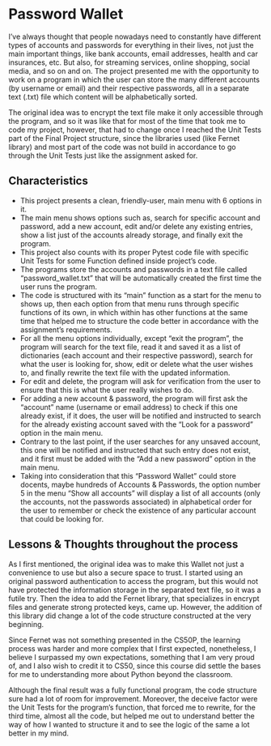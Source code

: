 # Password Wallet

I’ve always thought that people nowadays need to constantly have different types of accounts and passwords for everything in their lives, not just the main important things, like bank accounts, email addresses, health and car insurances, etc. But also, for streaming services, online shopping, social media, and so on and on. The project presented me with the opportunity to work on a program in which the user can store the many different accounts (by username or email) and their respective passwords, all in a separate text (.txt) file which content will be alphabetically sorted.

The original idea was to encrypt the text file make it only accessible through the program, and so it was like that for most of the time that took me to code my project, however, that had to change once I reached the Unit Tests part of the Final Project structure, since the libraries used (like Fernet library) and most part of the code was not build in accordance to go through the Unit Tests just like the assignment asked for.

## Characteristics

- This project presents a clean, friendly-user, main menu with 6 options in it.
- The main menu shows options such as, search for specific account and password, add a new account, edit and/or delete any existing entries, show a list just of the accounts already storage, and finally exit the program.
- This project also counts with its proper Pytest code file with specific Unit Tests for some Function defined inside project’s code.
- The programs store the accounts and passwords in a text file called “password_wallet.txt” that will be automatically created the first time the user runs the program.
- The code is structured with its “main” function as a start for the menu to shows up, then each option from that menu runs through specific functions of its own, in which within has other functions at the same time that helped me to structure the code better in accordance with the assignment’s requirements.
- For all the menu options individually, except “exit the program”, the program will search for the text file, read it and saved it as a list of dictionaries (each account and their respective password), search for what the user is looking for, show, edit or delete what the user wishes to, and finally rewrite the text file with the updated information.
- For edit and delete, the program will ask for verification from the user to ensure that this is what the user really wishes to do.
- For adding a new account & password, the program will first ask the “account” name (username or email address) to check if this one already exist, if it does, the user will be notified and instructed to search for the already existing account saved with the “Look for a password” option in the main menu.
- Contrary to the last point, if the user searches for any unsaved account, this one will be notified and instructed that such entry does not exist, and it first must be added with the “Add a new password” option in the main menu.
- Taking into consideration that this “Password Wallet” could store docents, maybe hundreds of Accounts & Passwords, the option number 5 in the menu “Show all accounts” will display a list of all accounts (only the accounts, not the passwords associated) in alphabetical order for the user to remember or check the existence of any particular account that could be looking for.

## Lessons & Thoughts throughout the process

As I first mentioned, the original idea was to make this Wallet not just a convenience to use but also a secure space to trust. I started using an original password authentication to access the program, but this would not have protected the information storage in the separated text file, so it was a futile try. Then the idea to add the Fernet library, that specializes in encrypt files and generate strong protected keys, came up. However, the addition of this library did change a lot of the code structure constructed at the very beginning.

Since Fernet was not something presented in the CS50P, the learning process was harder and more complex that I first expected, nonetheless, I believe I surpassed my own expectations, something that I am very proud of, and I also wish to credit it to CS50, since this course did settle the bases for me to understanding more about Python beyond the classroom.

Although the final result was a fully functional program, the code structure sure had a lot of room for improvement. Moreover, the deceive factor were the Unit Tests for the program’s function, that forced me to rewrite, for the third time, almost all the code, but helped me out to understand better the way of how I wanted to structure it and to see the logic of the same a lot better in my mind.
